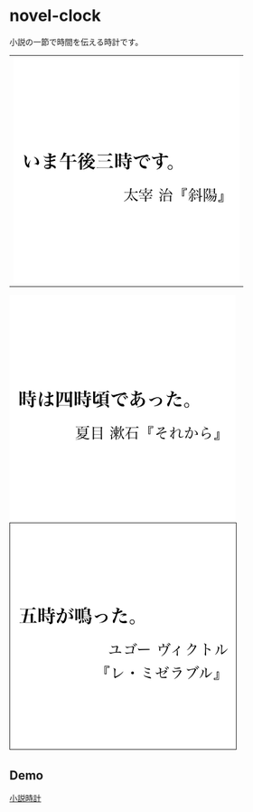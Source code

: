 # novel-clock

小説の一節で時間を伝える時計です。

<table><tr><td>
<img src="./img/15.png" width="400">
</td></tr></table>

<kbd>
<img src="./img/16.png" width="400">
</kbd>

<img src="./img/17.png" width="400" border="1">

## Demo

[小説時計](https://inaniwa3.github.io/novel-clock/ "小説時計")
